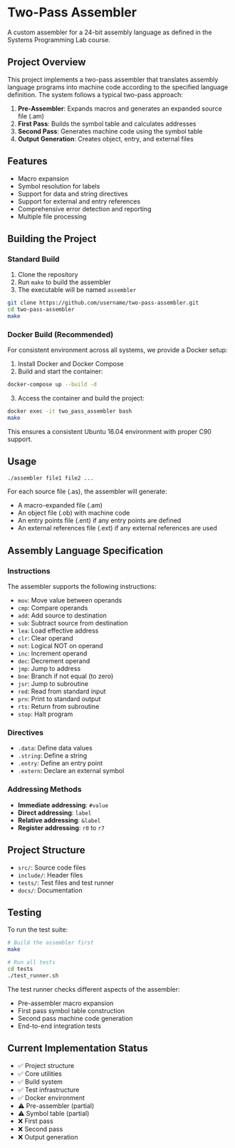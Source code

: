 # Two-Pass Assembler

A custom assembler for a 24-bit assembly language as defined in the Systems Programming Lab course.

## Project Overview

This project implements a two-pass assembler that translates assembly language programs into machine code according to the specified language definition. The system follows a typical two-pass approach:

1. **Pre-Assembler**: Expands macros and generates an expanded source file (.am)
2. **First Pass**: Builds the symbol table and calculates addresses
3. **Second Pass**: Generates machine code using the symbol table
4. **Output Generation**: Creates object, entry, and external files

## Features

- Macro expansion
- Symbol resolution for labels
- Support for data and string directives
- Support for external and entry references
- Comprehensive error detection and reporting
- Multiple file processing

## Building the Project

### Standard Build

1. Clone the repository
2. Run `make` to build the assembler
3. The executable will be named `assembler`

```bash
git clone https://github.com/username/two-pass-assembler.git
cd two-pass-assembler
make
```

### Docker Build (Recommended)

For consistent environment across all systems, we provide a Docker setup:

1. Install Docker and Docker Compose
2. Build and start the container:

```bash
docker-compose up --build -d
```

3. Access the container and build the project:

```bash
docker exec -it two_pass_assembler bash
make
```

This ensures a consistent Ubuntu 16.04 environment with proper C90 support.

## Usage

```bash
./assembler file1 file2 ...
```

For each source file (.as), the assembler will generate:
- A macro-expanded file (.am)
- An object file (.ob) with machine code
- An entry points file (.ent) if any entry points are defined
- An external references file (.ext) if any external references are used

## Assembly Language Specification

### Instructions

The assembler supports the following instructions:

- `mov`: Move value between operands
- `cmp`: Compare operands
- `add`: Add source to destination
- `sub`: Subtract source from destination
- `lea`: Load effective address
- `clr`: Clear operand
- `not`: Logical NOT on operand
- `inc`: Increment operand
- `dec`: Decrement operand
- `jmp`: Jump to address
- `bne`: Branch if not equal (to zero)
- `jsr`: Jump to subroutine
- `red`: Read from standard input
- `prn`: Print to standard output
- `rts`: Return from subroutine
- `stop`: Halt program

### Directives

- `.data`: Define data values
- `.string`: Define a string
- `.entry`: Define an entry point
- `.extern`: Declare an external symbol

### Addressing Methods

- **Immediate addressing**: `#value`
- **Direct addressing**: `label`
- **Relative addressing**: `&label`
- **Register addressing**: `r0` to `r7`

## Project Structure

- `src/`: Source code files
- `include/`: Header files
- `tests/`: Test files and test runner
- `docs/`: Documentation

## Testing

To run the test suite:

```bash
# Build the assembler first
make

# Run all tests
cd tests
./test_runner.sh
```

The test runner checks different aspects of the assembler:
- Pre-assembler macro expansion
- First pass symbol table construction
- Second pass machine code generation
- End-to-end integration tests

## Current Implementation Status

- ✅ Project structure
- ✅ Core utilities
- ✅ Build system
- ✅ Test infrastructure
- ✅ Docker environment
- ⚠️ Pre-assembler (partial)
- ⚠️ Symbol table (partial)
- ❌ First pass
- ❌ Second pass
- ❌ Output generation

